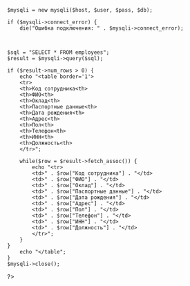 <!DOCTYPE html>
<html lang="en">
<head>
	<meta charset="UTF-8">
	<meta name="viewport" content="width=device-width, initial-scale=1.0">
	<title>Document</title>
</head>
<body>
	<?php
	$host = 'localhost';
	$db = 'up_pervushkinnss';
	$user = 'root';
	$pass = '';

	$mysqli = new mysqli($host, $user, $pass, $db);

	if ($mysqli->connect_error) {
		die("Ошибка подключения: " . $mysqli->connect_error);	



	$sql = "SELECT * FROM employees";
	$result = $mysqli->query($sql);

	if ($result->num_rows > 0) {
		echo "<table border='1'>
		<tr>
		<th>Код сотрудника<th>
		<th>ФИО<th>
		<th>Оклад<th>
		<th>Паспортные данные<th>
		<th>Дата рождения<th>
		<th>Адрес<th>
		<th>Пол<th>
		<th>Телефон<th>
		<th>ИНН<th>
		<th>Должность<th>
		</tr>";

		while($row = $result->fetch_assoc()) {
			echo "<tr>
			<td>" . $row["Код сотрудника"] . "</td>
			<td>" . $row["ФИО"] . "</td>
			<td>" . $row["Оклад"] . "</td>
			<td>" . $row["Паспортные данные"] . "</td>
			<td>" . $row["Дата рождения"] . "</td>
			<td>" . $row["Адрес"] . "</td>
			<td>" . $row["Пол"] . "</td>
			<td>" . $row["Телефон"] . "</td>
			<td>" . $row["ИНН"] . "</td>
			<td>" . $row["Должность"] . "</td>
			</tr>";
		}
	}
		echo "</table";
	}
	$mysqli->close();
?>
</body>
</html>
